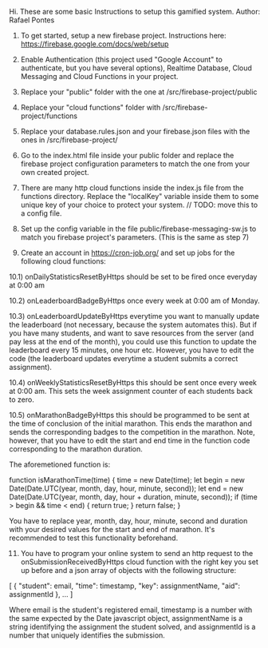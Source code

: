 Hi. These are some basic Instructions to setup this gamified system.
Author: Rafael Pontes

1) To get started, setup a new firebase project.
Instructions here: https://firebase.google.com/docs/web/setup

2) Enable Authentication (this project used "Google Account" to authenticate, but you have several options), Realtime Database, Cloud Messaging and Cloud Functions in your project.

3) Replace your "public" folder with the one at /src/firebase-project/public

4) Replace your "cloud functions" folder with /src/firebase-project/functions

5) Replace your database.rules.json and your firebase.json files with the ones in /src/firebase-project/

7) Go to the index.html file inside your public folder and replace the firebase project configuration parameters to match the one from your own created project.

8) There are many http cloud functions inside the index.js file from the functions directory. Replace the "localKey" variable inside them to some unique key of your choice to protect your system. // TODO: move this to a config file.

9) Set up the config variable in the file public/firebase-messaging-sw.js to match you firebase project's parameters. (This is the same as step 7)

10) Create an account in https://cron-job.org/ and set up jobs for the following cloud functions:

10.1) onDailyStatisticsResetByHttps should be set to be fired once everyday at 0:00 am

10.2) onLeaderboardBadgeByHttps once every week at 0:00 am of Monday.

10.3) onLeaderboardUpdateByHttps everytime you want to manually update the leaderboard (not necessary, because the system automates this). But if you have many students, and want to save resources from the server (and pay less at the end of the month), you could use this function to update the leaderboard every 15 minutes, one hour etc. However, you have to edit the code (the leaderboard updates everytime a student submits a correct assignment).

10.4) onWeeklyStatisticsResetByHttps this should be sent once every week at 0:00 am. This sets the week assignment counter of each students back to zero.

10.5) onMarathonBadgeByHttps this should be programmed to be sent at the time of conclusion of the initial marathon. This ends the marathon and sends the corresponding badges to the competition in the marathon. Note, however, that you have to edit the start and end time in the function code corresponding to the marathon duration.

The aforemetioned function is:

function isMarathonTime(time) {
      time = new Date(time);
      let begin = new Date(Date.UTC(year, month, day, hour, minute, second));
      let end = new Date(Date.UTC(year, month, day, hour + duration, minute, second));
      if (time > begin && time < end) {
        return true;
      }
      return false;
    }

You have to replace year, month, day, hour, minute, second and duration with your desired values for the start and end of marathon. It's recommended to test this functionality beforehand.

11) You have to program your online system to send an http request to the onSubmissionReceivedByHttps cloud function with the right key you set up before and a json array of objects with the following structure:

[
  {
    "student": email,
    "time": timestamp,
    "key": assignmentName,
    "aid": assignmentId
  },
  ...
]

Where email is the student's registered email, timestamp is a number with the same expected by the Date javascript object, assignmentName is a string identifying the assignment the student solved, and assignmentId is a number that uniquely identifies the submission.
